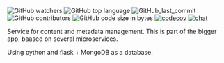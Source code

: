 ![GitHub watchers](https://img.shields.io/github/watchers/ASurtaev/SummerSberPractice?label=Watch&style=social)
![GitHub top language](https://img.shields.io/github/languages/top/ASurtaev/SummerSberPractice)
![GitHub_last_commit](https://img.shields.io/github/last-commit/ASurtaev/SummerSberPractice)
![GitHub contributors](https://img.shields.io/github/contributors/ASurtaev/SummerSberPractice)<space><space>
![GitHub code size in bytes](https://img.shields.io/github/languages/code-size/ASurtaev/SummerSberPractice)
[![codecov](https://codecov.io/gh/ASurtaev/SummerSberPractice/branch/master/graph/badge.svg)](https://codecov.io/gh/ASurtaev/SummerSberPractice)
[![chat](https://img.shields.io/discord/732082351357821018?label=Discord&style=flat-square)](https://discord.gg/nECsHwV)
  
Service for content and metadata management. This is part of the bigger app, baased on several  microservices.

Using python and flask + MongoDB as a database. 
